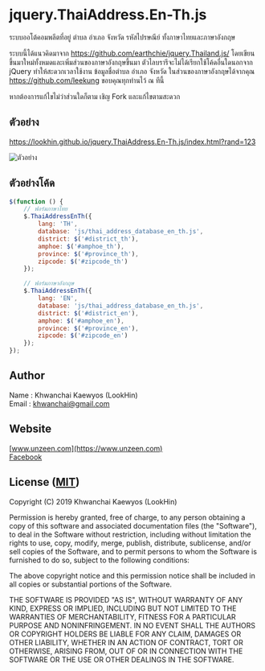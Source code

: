 # jquery.ThaiAddress.En-Th.js
ระบบออโต้คอมพลีตที่อยู่ ตำบล อำเภอ จังหวัด รหัสไปรษณีย์ ทั้งภาษาไทยและภาษาอังกฤษ

ระบบนี้ได้แนวคิดมาจาก https://github.com/earthchie/jquery.Thailand.js/ โดยเขียนขึ้นมาใหม่ทั้งหมดและเพิ่มส่วนของภาษาอังกฤษขึ้นมา ตัวไลบรารีจะไม่ได้เรียกใช้โค้ดอื่นใดนอกจาก jQuery ทำให้สะดวกเวลาใช้งาน ข้อมูลชื่อตำบล อำเภอ จังหวัด ในส่วนของภาษาอังกฤษได้จากคุณ https://github.com/leekung ขอบคุณทุกท่านไว้ ณ ทีนี้

หากต้องการแก้ไขไม่ว่าส่วนใดก็ตาม เชิญ Fork และแก้ไขตามสะดวก

## ตัวอย่าง
https://lookhin.github.io/jquery.ThaiAddress.En-Th.js/index.html?rand=123

![ตัวอย่าง](https://lookhin.github.io/jquery.ThaiAddress.En-Th.js/images/example.jpg "ตัวอย่าง")

## ตัวอย่างโค้ด

```JavaScript
$(function () {
    // ฟอร์มภาษาไทย
    $.ThaiAddressEnTh({
        lang: 'TH',
        database: 'js/thai_address_database_en_th.js',
        district: $('#district_th'),
        amphoe: $('#amphoe_th'),
        province: $('#province_th'),
        zipcode: $('#zipcode_th')
    });

    // ฟอร์มภาษาอังกฤษ
    $.ThaiAddressEnTh({
        lang: 'EN',
        database: 'js/thai_address_database_en_th.js',
        district: $('#district_en'),
        amphoe: $('#amphoe_en'),
        province: $('#province_en'),
        zipcode: $('#zipcode_en')
    });
});
```

## Author
Name : Khwanchai Kaewyos (LookHin)  
Email : khwanchai@gmail.com

## Website
[www.unzeen.com](https://www.unzeen.com)  
[Facebook](https://www.facebook.com/LookHin)  


## License ([MIT](https://opensource.org/licenses/MIT))

Copyright (C) 2019 Khwanchai Kaewyos (LookHin)

Permission is hereby granted, free of charge, to any person obtaining a copy of this software and associated documentation files (the "Software"), to deal in the Software without restriction, including without limitation the rights to use, copy, modify, merge, publish, distribute, sublicense, and/or sell copies of the Software, and to permit persons to whom the Software is furnished to do so, subject to the following conditions:

The above copyright notice and this permission notice shall be included in all copies or substantial portions of the Software.

THE SOFTWARE IS PROVIDED "AS IS", WITHOUT WARRANTY OF ANY KIND, EXPRESS OR IMPLIED, INCLUDING BUT NOT LIMITED TO THE WARRANTIES OF MERCHANTABILITY, FITNESS FOR A PARTICULAR PURPOSE AND NONINFRINGEMENT. IN NO EVENT SHALL THE AUTHORS OR COPYRIGHT HOLDERS BE LIABLE FOR ANY CLAIM, DAMAGES OR OTHER LIABILITY, WHETHER IN AN ACTION OF CONTRACT, TORT OR OTHERWISE, ARISING FROM, OUT OF OR IN CONNECTION WITH THE SOFTWARE OR THE USE OR OTHER DEALINGS IN THE SOFTWARE.
